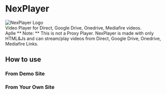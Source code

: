 # NexPlayer
![NexPlayer Logo](https://1.bp.blogspot.com/-xIt5VLgXDXM/YRTveHHNhgI/AAAAAAAAASU/__zayJAkDCEUNADX_nQxj_LPdZDd_QD4gCLcBGAsYHQ/s499/NexPlayer_Logo.png)  
Video Player for Direct, Google Drive, Onedrive, Mediafire videos.  
Aplle ** Note: ** This is not a Proxy Player. NexPlayer is made with only HTML&Js and can stream/play videos from Direct, Google Drive, Onedrive, Mediafire Links.
## How to use
### From Demo Site

### From Your Own Site
